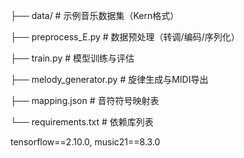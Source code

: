 ├── data/                # 示例音乐数据集（Kern格式）

├── preprocess_E.py      # 数据预处理（转调/编码/序列化）

├── train.py             # 模型训练与评估

├── melody_generator.py  # 旋律生成与MIDI导出

├── mapping.json         # 音符符号映射表

└── requirements.txt     # 依赖库列表

tensorflow==2.10.0, music21==8.3.0
